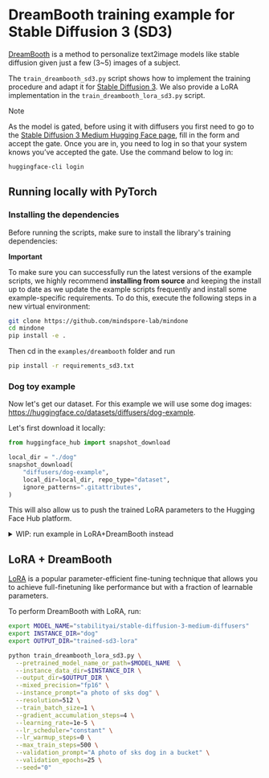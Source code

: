 # DreamBooth training example for Stable Diffusion 3 (SD3)

[DreamBooth](https://arxiv.org/abs/2208.12242) is a method to personalize text2image models like stable diffusion given just a few (3~5) images of a subject.

The `train_dreambooth_sd3.py` script shows how to implement the training procedure and adapt it for [Stable Diffusion 3](https://huggingface.co/papers/2403.03206). We also provide a LoRA implementation in the `train_dreambooth_lora_sd3.py` script.

> [!NOTE]  
> As the model is gated, before using it with diffusers you first need to go to the [Stable Diffusion 3 Medium Hugging Face page](https://huggingface.co/stabilityai/stable-diffusion-3-medium-diffusers), fill in the form and accept the gate. Once you are in, you need to log in so that your system knows you’ve accepted the gate. Use the command below to log in:

```bash
huggingface-cli login
```

## Running locally with PyTorch

### Installing the dependencies

Before running the scripts, make sure to install the library's training dependencies:

**Important**

To make sure you can successfully run the latest versions of the example scripts, we highly recommend **installing from source** and keeping the install up to date as we update the example scripts frequently and install some example-specific requirements. To do this, execute the following steps in a new virtual environment:

```bash
git clone https://github.com/mindspore-lab/mindone
cd mindone
pip install -e .
```

Then cd in the `examples/dreambooth` folder and run
```bash
pip install -r requirements_sd3.txt
```


### Dog toy example

Now let's get our dataset. For this example we will use some dog images: https://huggingface.co/datasets/diffusers/dog-example.

Let's first download it locally:

```python
from huggingface_hub import snapshot_download

local_dir = "./dog"
snapshot_download(
    "diffusers/dog-example",
    local_dir=local_dir, repo_type="dataset",
    ignore_patterns=".gitattributes",
)
```

This will also allow us to push the trained LoRA parameters to the Hugging Face Hub platform.

<details>
  <summary>
  WIP: run example in LoRA+DreamBooth instead
  </summary>

  Now, we can launch training using:

  ```bash
  export MODEL_NAME="stabilityai/stable-diffusion-3-medium-diffusers"
  export INSTANCE_DIR="dog"
  export OUTPUT_DIR="trained-sd3"

  python train_dreambooth_sd3.py \
    --pretrained_model_name_or_path=$MODEL_NAME  \
    --instance_data_dir=$INSTANCE_DIR \
    --output_dir=$OUTPUT_DIR \
    --mixed_precision="fp16" \
    --instance_prompt="a photo of sks dog" \
    --resolution=1024 \
    --train_batch_size=1 \
    --gradient_accumulation_steps=1 \
    --learning_rate=1e-4 \
    --lr_scheduler="constant" \
    --lr_warmup_steps=0 \
    --max_train_steps=500 \
    --validation_prompt="A photo of sks dog in a bucket" \
    --validation_epochs=25 \
    --seed="0"
  ```

  To better track our training experiments, we're using the following flags in the command above:

  * `validation_prompt` and `validation_epochs` to allow the script to do a few validation inference runs. This allows us to qualitatively check if the training is progressing as expected.

</details>


## LoRA + DreamBooth

[LoRA](https://huggingface.co/docs/peft/conceptual_guides/adapter#low-rank-adaptation-lora) is a popular parameter-efficient fine-tuning technique that allows you to achieve full-finetuning like performance but with a fraction of learnable parameters.

To perform DreamBooth with LoRA, run:

```bash
export MODEL_NAME="stabilityai/stable-diffusion-3-medium-diffusers"
export INSTANCE_DIR="dog"
export OUTPUT_DIR="trained-sd3-lora"

python train_dreambooth_lora_sd3.py \
  --pretrained_model_name_or_path=$MODEL_NAME  \
  --instance_data_dir=$INSTANCE_DIR \
  --output_dir=$OUTPUT_DIR \
  --mixed_precision="fp16" \
  --instance_prompt="a photo of sks dog" \
  --resolution=512 \
  --train_batch_size=1 \
  --gradient_accumulation_steps=4 \
  --learning_rate=1e-5 \
  --lr_scheduler="constant" \
  --lr_warmup_steps=0 \
  --max_train_steps=500 \
  --validation_prompt="A photo of sks dog in a bucket" \
  --validation_epochs=25 \
  --seed="0"
```
